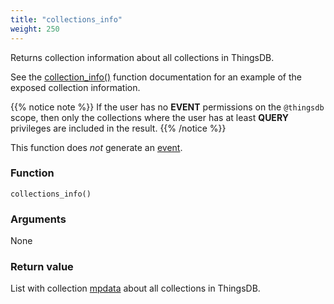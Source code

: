 ```yaml
---
title: "collections_info"
weight: 250
---
```


Returns collection information about all collections in ThingsDB.

See the [collection_info()](../../thingsdb-api/collection_info) function documentation for an example of the exposed collection information.

{{% notice note %}}
If the user has no **EVENT** permissions on the `@thingsdb` scope, then only the collections where
the user has at least **QUERY** privileges are included in the result.
{{% /notice %}}

This function does *not* generate an [event](../../overview/events).

### Function

`collections_info()`

### Arguments

None

### Return value

List with collection [mpdata](../../data-types/mpdata)  about all collections in ThingsDB.
